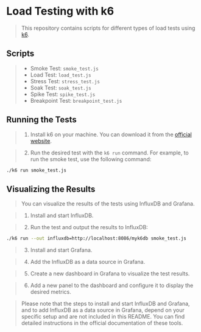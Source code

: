 
# Load Testing with k6

> This repository contains scripts for different types of load tests using [k6](https://k6.io/).

## Scripts

> - Smoke Test: `smoke_test.js`
> - Load Test: `load_test.js`
> - Stress Test: `stress_test.js`
> - Soak Test: `soak_test.js`
> - Spike Test: `spike_test.js`
> - Breakpoint Test: `breakpoint_test.js`

## Running the Tests

> 1. Install k6 on your machine. You can download it from the [official website](https://k6.io/open-source/).

> 2. Run the desired test with the `k6 run` command. For example, to run the smoke test, use the following command:

```bash
./k6 run smoke_test.js
```

## Visualizing the Results

> You can visualize the results of the tests using InfluxDB and Grafana.

> 1. Install and start InfluxDB.

> 2. Run the test and output the results to InfluxDB:

```bash
./k6 run --out influxdb=http://localhost:8086/myk6db smoke_test.js
```

> 3. Install and start Grafana.

> 4. Add the InfluxDB as a data source in Grafana.

> 5. Create a new dashboard in Grafana to visualize the test results.

> 6. Add a new panel to the dashboard and configure it to display the desired metrics.


> Please note that the steps to install and start InfluxDB and Grafana, and to add InfluxDB as a data source in Grafana, depend on your specific setup and are not included in this README. You can find detailed instructions in the official documentation of these tools.